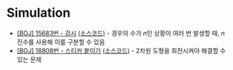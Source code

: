 # Simulation
* [[BOJ] 15683번 - 감시](https://www.acmicpc.net/problem/15683) [(소스코드)](./src/boj_15683.cpp) - 경우의 수가 <i>n</i>인 상황이 여러 번 발생할 때, <i>n</i>진수를 사용해 이를 구분할 수 있음
* [[BOJ] 18808번 - 스티커 붙이기](https://www.acmicpc.net/problem/18808) [(소스코드)](./src/boj_18808.cpp) - 2차원 도형을 회전시켜야 해결할 수 있는 문제